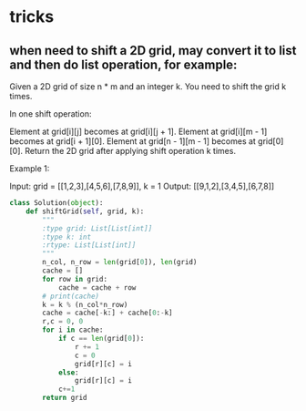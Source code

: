 # tricks

## when need to shift a 2D grid, may convert it to list and then do list operation, for example:

Given a 2D grid of size n * m and an integer k. You need to shift the grid k times.

In one shift operation:

Element at grid[i][j] becomes at grid[i][j + 1].
Element at grid[i][m - 1] becomes at grid[i + 1][0].
Element at grid[n - 1][m - 1] becomes at grid[0][0].
Return the 2D grid after applying shift operation k times.

 

Example 1:


Input: grid = [[1,2,3],[4,5,6],[7,8,9]], k = 1
Output: [[9,1,2],[3,4,5],[6,7,8]]

```python
class Solution(object):
    def shiftGrid(self, grid, k):
        """
        :type grid: List[List[int]]
        :type k: int
        :rtype: List[List[int]]
        """
        n_col, n_row = len(grid[0]), len(grid)
        cache = []
        for row in grid:
            cache = cache + row
        # print(cache)
        k = k % (n_col*n_row)
        cache = cache[-k:] + cache[0:-k]
        r,c = 0, 0
        for i in cache:
            if c == len(grid[0]):
                r += 1
                c = 0
                grid[r][c] = i
            else:
                grid[r][c] = i
            c+=1
        return grid
```
